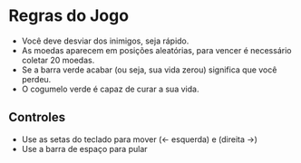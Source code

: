 # Regras do Jogo

- Você deve desviar dos inimigos, seja rápido.
- As moedas aparecem em posições aleatórias, para vencer é necessário coletar 20 moedas.
- Se a barra verde acabar (ou seja, sua vida zerou) significa que você perdeu.
- O cogumelo verde é capaz de curar a sua vida.

## Controles

- Use as setas do teclado para mover (<- esquerda) e (direita ->)
- Use a barra de espaço para pular